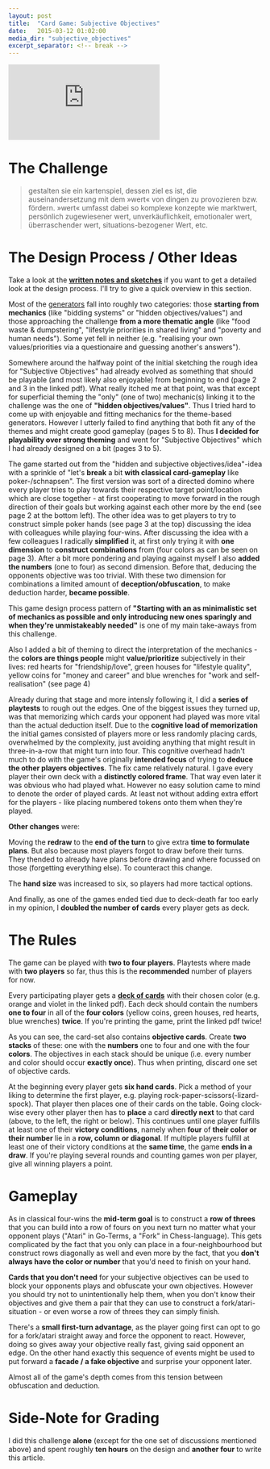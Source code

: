```yaml
---
layout: post
title:  "Card Game: Subjective Objectives"
date:   2015-03-12 01:02:00
media_dir: "subjective_objectives"
excerpt_separator: <!-- break -->
---
```


<div class="video">
<iframe src="https://www.youtube.com/embed/rC-Hhn9mKB0?feature=player_detailpage" frameborder="0" allowfullscreen></iframe>
</div>


<!-- break -->

# The Challenge

<blockquote>gestalten sie ein kartenspiel, dessen ziel es ist, die auseinandersetzung mit dem »wert« von dingen zu provozieren bzw. fördern. »wert« umfasst dabei so komplexe konzepte wie marktwert, persönlich zugewiesener wert, unverkäuflichkeit, emotionaler wert, überraschender wert, situations-bezogener Wert, etc.</blockquote>

# The Design Process / Other Ideas

Take a look at the [**written notes and sketches**]({{site.media_url}}/{{page.media_dir}}/subjective_objective_notes.pdf) if you want to get a detailed look at the design process. I'll try to give a quick overview in this section.

Most of the [generators](https://designerlythinking.wordpress.com/2011/04/10/inductive-design-and-the-%E2%80%98primary-generator%E2%80%99/) fall into roughly two categories: those **starting from mechanics** (like "bidding systems" or "hidden objectives/values") and those approaching the challenge **from a more thematic angle** (like "food waste & dumpstering", "lifestyle priorities in shared living" and "poverty and human needs"). Some yet fell in neither (e.g. "realising your own values/priorities via a questionaire and guessing another's answers").

Somewhere around the halfway point of the initial sketching the rough idea for "Subjective Objectives" had already evolved as something that should be playable (and most likely also enjoyable) from beginning to end (page 2 and 3 in the linked pdf). What really itched me at that point, was that except for superficial theming the "only" (one of two) mechanic(s) linking it to the challenge was the one of **"hidden objectives/values"**. Thus I tried hard to come up with enjoyable and fitting mechanics for the theme-based generators. However I utterly failed to find anything that both fit any of the themes and might create good gameplay (pages 5 to 8). Thus **I decided for playability over strong theming** and went for "Subjective Objectives" which I had already designed on a bit (pages 3 to 5).

The game started out from the "hidden and subjective objectives/idea"-idea with a sprinkle of "let's **break** a bit **with classical card-gameplay** like poker-/schnapsen". The first version was sort of a directed domino where every player tries to play towards their respective target point/location which are close together - at first cooperating to move forward in the rough direction of their goals but working against each other more by the end (see page 2 at the bottom left). The other idea was to get players to try to construct simple poker hands (see page 3 at the top) discussing the idea with colleagues  while playing four-wins. After discussing the idea with a few colleagues I radically **simplified** it, at first only trying it with **one dimension** to **construct combinations** from (four colors as can be seen on page 3). After a bit more pondering and playing against myself I also **added the numbers** (one to four) as second dimension. Before that, deducing the opponents objective was too trivial. With these two dimension for combinations a limited amount of **deception/obfuscation**, to make deduction harder, **became possible**.

This game design process pattern of **"Starting with an as minimalistic set of mechanics as possible and only introducing new ones sparingly and when they're unmistakeably needed"** is one of my main take-aways from this challenge.

Also I added a bit of theming to direct the interpretation of the mechanics - the **colors are things people** might **value/prioritize** subjectively in their lives: red hearts for "friendship/love", green houses for "lifestyle quality", yellow coins for "money and career" and blue wrenches for "work and self-realisation" (see page 4)

Already during that stage and more intensly following it, I did a **series of playtests** to rough out the edges. One of the biggest issues they turned up, was that memorizing which cards your opponent had played was more vital than the actual deduction itself. Due to the **cognitive load of memorization** the initial games consisted of players more or less randomly placing cards, overwhelmed by the complexity, just avoiding anything that might result in three-in-a-row that might turn into four. This
cognitive overhead hadn't much to do with the game's originally **intended focus** of trying to **deduce the other players objectives**. The fix came relatively natural. I gave every player their own deck with a **distinctly colored frame**. That way even later it was obvious who had played what. However no easy solution came to mind to denote the order of played cards. At least not without adding extra effort for the players - like placing numbered tokens onto them when they're played.

**Other changes** were:

Moving the **redraw** to the **end of the turn** to give extra **time to formulate plans**. But also because most players forgot to draw before their turns. They thended to already have plans before drawing and where focussed on those (forgetting everything else). To counteract this change.

The **hand size** was increased to six, so players had more tactical options.

And finally, as one of the games ended tied due to deck-death far too early in my opinion, I **doubled the number of cards** every player gets as deck.

# The Rules

The game can be played with **two to four players**. Playtests where made with **two players** so far, thus this is the **recommended** number of players for now.

Every participating player gets a [**deck of cards**](
{{{site.media_url}}/{{page.media_dir}}/subjective_objective_cards.pdf) with their chosen color (e.g. orange and violet in the linked pdf). Each deck should contain the numbers **one to four** in all of the **four colors** (yellow coins, green houses, red hearts, blue wrenches) **twice**. If you're printing the game, print the linked pdf twice!

As you can see, the card-set also contains **objective cards**. Create **two stacks** of these: one with the **numbers** one to four and one with the four **colors**. The objectives in each stack should be unique (i.e. every number and color should occur **exactly once**). Thus when printing, discard one set of objective cards.

At the beginning every player gets **six hand cards**. Pick a method of your liking to determine the first player, e.g. playing rock-paper-scissors(-lizard-spock). That player then places one of their cards on the table. Going clock-wise every other player then has to **place** a card **directly next** to that card (above, to the left, the right or below). This continues until one player fulfills at least one of their **victory conditions**, namely when **four** of **their color or their number** lie in a **row, column or diagonal**. If multiple players fulfill at least one of their victory conditions at the **same time**, the game **ends in a draw**. If you're playing several rounds and counting games won per player, give all winning players a point.


# Gameplay

As in classical four-wins the **mid-term goal** is to construct a **row of threes** that you can build into a row of fours on you next turn no matter what your opponent plays ("Atari" in Go-Terms, a "Fork" in Chess-language). This gets complicated by the fact that you only can place in a four-neighbourhood but construct rows diagonally as well and even more by the fact, that you **don't always have the color or number** that you'd need to finish on your hand.

**Cards that you don't need** for your subjective objectives can be used to block your opponents plays and obfuscate your own objectives. However you should try not to unintentionally help them, when you don't know their objectives and give them a pair that they can use to construct a fork/atari-situation - or even worse a row of threes they can simply finish.

There's a **small first-turn advantage**, as the player going first can opt to go for a fork/atari straight away and force the opponent to react. However, doing so gives away your objective really fast, giving said opponent an edge. On the other hand exactly this sequence of events might be used to put forward a **facade / a fake objective** and surprise your opponent later.

Almost all of the game's depth comes from this tension between obfuscation and deduction.

# Side-Note for Grading

I did this challenge **alone** (except for the one set of discussions mentioned above) and spent roughly **ten hours** on the design and **another four** to write this article.
